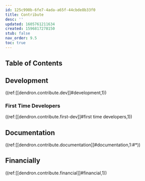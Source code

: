 ```yaml
---
id: 125c990b-6fe7-4ada-a65f-44cbde8b33f0
title: Contribute
desc: ''
updated: 1605761211634
created: 1596817278150
stub: false
nav_order: 9.5
toc: true
---
```

## Table of Contents

## Development

((ref:[[dendron.contribute.dev]]#development,1))

### First Time Developers

((ref:[[dendron.contribute.first-dev]]#first time developers,1))

## Documentation

((ref:[[dendron.contribute.documentation]]#documentation,1:#*))

## Financially

((ref:[[dendron.contribute.financial]]#financial,1))

